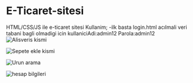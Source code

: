 # E-Ticaret-sitesi
HTML/CSS/JS ile e-ticaret sitesi 
Kullanim; 
-ilk basta login.html acılmali veri tabani bagli olmadigi icin 
  kullaniciAdi:admin12
  Parola:admin12
![Alisveris kismi](C:\Users\Eda\Pictures\Screenshots\githubdosya)  

![Sepete ekle kismi](C:\Users\Eda\Pictures\Screenshots\githubsepet)

![Urun arama](C:\Users\Eda\Pictures\Screenshots\githubarama)

![hesap bilgileri](C:\Users\Eda\Pictures\Screenshots\githubhesap)
